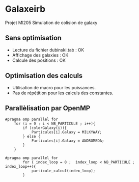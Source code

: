 # Galaxeirb
Projet MI205
Simulation de colision de galaxy

## Sans optimisation
- Lecture du fichier dubinski.tab : OK
- Affichage des galaxies : OK
- Calcule des positions : OK

## Optimisation des calculs
- Utilisation de macro pour les puissances.
- Pas de répétition pour les calculs des constantes.

## Parallèlisation par OpenMP
```
#pragma omp parallel for
	for (i = 0 ; i < NB_PARTICULE ; i++){
		if (colorGalaxy(i)){
			Particules[i].Galaxy = MILKYWAY;
		} else {
			Particules[i].Galaxy = ANDROMEDA;
		}
	}
```
```
#pragma omp parallel for
		for ( index_loop = 0 ;  index_loop < NB_PARTICULE ; index_loop++){
			particule_calcul(index_loop);
		}
```
